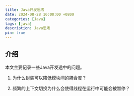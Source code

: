 ```yaml
---
title: Java开发思考
date: 2024-08-28 10:00:00 +0800
categories: [Java]
tags: [java]
description: Java思考
pin: true
---
```


## 介绍
本文主要记录一些Java开发途中的问题。

1. 为什么封装可以降低模块间的耦合度？

2. 频繁的上下文切换为什么会使得线程在运行中可能会被暂停？
